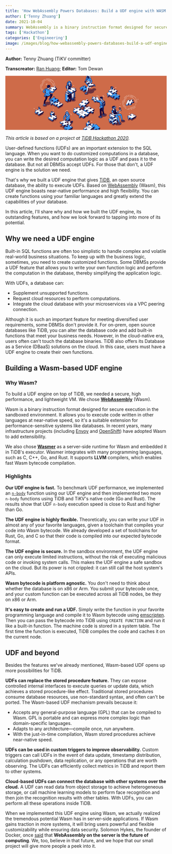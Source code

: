 ```yaml
---
title: 'How WebAssembly Powers Databases: Build a UDF engine with WASM'
author: ['Tenny Zhuang']
date: 2021-10-04
summary: WebAssembly is a binary instruction format designed for secure and near-native execution in the sandboxed environment. This post shares how we use WebAssembly to build a user-defined function engine for TiDB.
tags: ['Hackathon']
categories: ['Engineering']
image: /images/blog/how-webassembly-powers-databases-build-a-udf-engine-with-wasm.png
---
```


**Author:** Tenny Zhuang (TiKV committer)

**Transcreator:** [Ran Huang](https://github.com/ran-huang); **Editor:** Tom Dewan

![How WebAssembly Powers Databases: Build a UDF engine with WASM](media/how-webassembly-powers-databases-build-a-udf-engine-with-wasm.png)

*This article is based on a project at [TiDB Hackathon 2020](https://pingcap.com/community/events/hackathon2020/).*

User-defined functions (UDFs) are an important extension to the SQL language. When you want to do customized computations in a database, you can write the desired computation logic as a UDF and pass it to the database. But not all DBMSs accept UDFs. For those that don't, a UDF engine is the solution we need.

That's why we built a UDF engine that gives [TiDB](https://pingcap.com/products/tidb/), an open source database, the ability to execute UDFs. Based on [WebAssembly](https://en.wikipedia.org/wiki/WebAssembly) (Wasm), this UDF engine boasts near-native performance and high flexibility. You can create functions using your familiar languages and greatly extend the capabilities of your database.

In this article, I'll share why and how we built the UDF engine, its outstanding features, and how we look forward to tapping into more of its potential.

## Why we need a UDF engine

Built-in SQL functions are often too simplistic to handle complex and volatile real-world business situations. To keep up with the business logic, sometimes, you need to create customized functions. Some DBMSs provide a UDF feature that allows you to write your own function logic and perform the computation in the database, thereby simplifying the application logic.

With UDFs, a database can:

* Supplement unsupported functions.
* Request cloud resources to perform computations.
* Integrate the cloud database with your microservices via a VPC peering connection.

Although it is such an important feature for meeting diversified user requirements, some DBMSs don't provide it. For on-prem, open source databases like TiDB, you can alter the database code and add built-in functions that meet your business needs. However, in the cloud-native era, users often can't touch the database binaries. TiDB also offers its Database as a Service (DBaaS) solutions on the cloud. In this case, users must have a UDF engine to create their own functions.

## Building a Wasm-based UDF engine

### Why Wasm?

To build a UDF engine on top of TiDB, we needed a secure, high performance, and lightweight VM. We chose **[WebAssembly](https://webassembly.org/)** (Wasm).

Wasm is a binary instruction format designed for secure execution in the sandboxed environment. It allows you to execute code written in other languages at near-native speed, so it's a suitable extension for performance-sensitive systems like databases. In recent years, many infrastructure projects (including [Envoy](https://www.envoyproxy.io/) and [OpenShift](https://www.redhat.com/en/technologies/cloud-computing/openshift)) have adopted Wasm to add extensibility.

We also chose **[Wasmer](https://docs.wasmer.io/)** as a server-side runtime for Wasm and embedded it in TiDB's executor. Wasmer integrates with many programming languages, such as C, C++, Go, and Rust. It supports **LLVM** compilers, which enables fast Wasm bytecode compilation.

### Highlights

**Our UDF engine is fast.** To benchmark UDF performance, we implemented an [`n-body`](https://github.com/tidb-hackathon-2020-wasm-udf/tidb/commit/bbcf0d5748a6462e1030bca07b30d848ea250648) function using our UDF engine and then implemented two more `n-body` functions using TiDB and TiKV's native code (Go and Rust). The results show that UDF `n-body` execution speed is close to Rust and higher than Go.

**The UDF engine is highly flexible.** Theoretically, you can write your UDF in almost any of your favorite languages, given a toolchain that compiles your code into Wasm bytecode. We already developed a set of toolchains for Rust, Go, and C so that their code is compiled into our expected bytecode format.

**The UDF engine is secure.** In the sandbox environment, the UDF engine can only execute limited instructions, without the risk of executing malicious code or invoking system calls. This makes the UDF engine a safe sandbox on the cloud. But its power is not crippled: it can still call the host system's APIs.

**Wasm bytecode is platform agnostic.** You don't need to think about whether the database is on x86 or Arm. You submit your bytecode once, and your custom function can be executed across all TiDB nodes, be they on x86 or Arm.

**It's easy to create and run a UDF.** Simply write the function in your favorite programming language and compile it to Wasm bytecode using [emscripten](https://emscripten.org/). Then you can pass the bytecode into TiDB using `CREATE FUNCTION` and run it like a built-in function. The machine code is stored in a system table. The first time the function is executed, TiDB compiles the code and caches it on the current node.

## UDF and beyond

Besides the features we've already mentioned, Wasm-based UDF opens up more possibilities for TiDB.

**UDFs can replace the stored procedure feature.** They can expose controlled internal interfaces to execute queries or update data, which achieves a stored procedure-like effect. Traditional stored procedures consume database resources, use non-standard syntax, and often can't be ported. The Wasm-based UDF mechanism prevails because it:

* Accepts any general-purpose language (GPL) that can be compiled to Wasm. GPL is portable and can express more complex logic than domain-specific languages.
* Adapts to any architecture—compile once, run anywhere.
* With the just-in-time compilation, Wasm stored procedures achieve near-native speed.

**UDFs can be used in custom triggers to improve observability.** Custom triggers can call UDFs in the event of data update, timestamp distribution, calculation pushdown, data replication, or any operations that are worth observing. The UDFs can efficiently collect metrics in TiDB and report them to other systems.

**Cloud-based UDFs can connect the database with other systems over the cloud.** A UDF can read data from object storage to achieve heterogeneous storage, or call machine learning models to perform face recognition and then join the recognition results with other tables. With UDFs, you can perform all these operations inside TiDB.

When we implemented this UDF engine using Wasm, we actually realized the tremendous potential Wasm has in server-side applications. If Wasm gains traction in more systems, it will bring users powerful and flexible customizability while ensuring data security. Solomon Hykes, the founder of Docker, once [said](https://twitter.com/solomonstre/status/1111004913222324225) that **WebAssembly on the server is the future of computing**. We, too, believe in that future, and we hope that our small project will give more people a peek into it.
